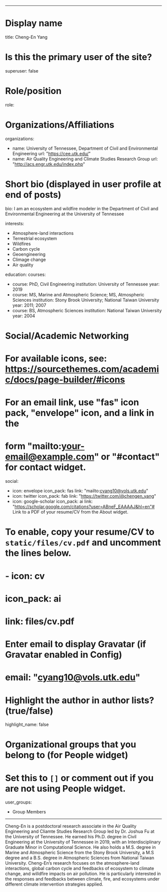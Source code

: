 
---
# Display name
title: Cheng-En Yang

# Is this the primary user of the site?
superuser: false

# Role/position
role:  

# Organizations/Affiliations
organizations:
- name: University of Tennessee, Department of Civil and Environmental Engineering
  url: "https://cee.utk.edu/"
- name: Air Quality Engineering and Climate Studies Research Group
  url: "http://acs.engr.utk.edu/index.php"
# Short bio (displayed in user profile at end of posts)
bio: I am an ecosystem and wildfire modeler in the Department of Civil and Environmental Engineering at the University of Tennessee


interests:
- Atmosphere-land interactions 
- Terrestrial ecosystem 
- Wildfires 
- Carbon cycle 
- Geoengineering 
- Climage change 
- Air quality 


education:
  courses:
  - course: PhD, Civil Engineering
    institution: University of Tennessee
    year: 2019
  - course: MS, Marine and Atmospheric Science; MS, Atmospheric Sciences
    institution: Stony Brook University; National Taiwan University
    year: 2011; 2007
  - course: BS, Atmospheric Sciences
    institution: National Taiwan University
    year: 2004

# Social/Academic Networking
# For available icons, see: https://sourcethemes.com/academic/docs/page-builder/#icons
#   For an email link, use "fas" icon pack, "envelope" icon, and a link in the
#   form "mailto:your-email@example.com" or "#contact" for contact widget.
social:
- icon: envelope
  icon_pack: fas
  link: "mailto:cyang10@vols.utk.edu"
- icon: twitter
  icon_pack: fab
  link: "https://twitter.com/@chengen_yang"
- icon: google-scholar
  icon_pack: ai
  link: "https://scholar.google.com/citations?user=ABneF_EAAAAJ&hl=en"# Link to a PDF of your resume/CV from the About widget.
# To enable, copy your resume/CV to `static/files/cv.pdf` and uncomment the lines below.
# - icon: cv
#   icon_pack: ai
#   link: files/cv.pdf

# Enter email to display Gravatar (if Gravatar enabled in Config)
# email: "cyang10@vols.utk.edu"

# Highlight the author in author lists? (true/false)
highlight_name: false

# Organizational groups that you belong to (for People widget)
#   Set this to `[]` or comment out if you are not using People widget.
user_groups:
- Group Members
---

Cheng-En is a postdoctoral research associate in the Air Quality Engineering and Cliamte Studies Research Group led by Dr. Joshua Fu at the University of Tennessee. He earned his Ph.D. degree in Civil Engineering at the University of Tennessee in 2019, with an Interdisciplinary Graduate Minor in Computational Science. He also holds a M.S. degree in Marine and Atmospheric Science from the Stony Brook University, a M.S degree and a B.S. degree in Atmospheric Sciences from National Taiwan University. Cheng-En’s research focuses on the atmosphere-land interactions, global carbon cycle and feedbacks of ecosystem to climate change, and willdfire impacts on air pollution. He is particularly interested in the responses and feedbacks between climate, fire, and ecosystems under different climate intervention strategies applied.
